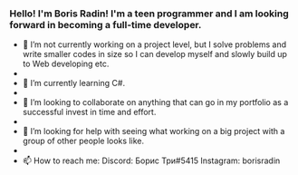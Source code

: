 ### Hello! I'm Boris Radin! I'm a teen programmer and I am looking forward in becoming a full-time developer.

- 🔭 I’m not currently working on a project level, but I solve problems and write smaller codes in size so I can develop myself and slowly build up to Web developing etc.
- 
- 🌱 I’m currently learning C#.
- 
- 👯 I’m looking to collaborate on anything that can go in my portfolio as a successful invest in time and effort.
- 
- 🤔 I’m looking for help with seeing what working on a big project with a group of other people looks like.
- 
- 📫 How to reach me: Discord: Борис Три#5415  Instagram: borisradin

